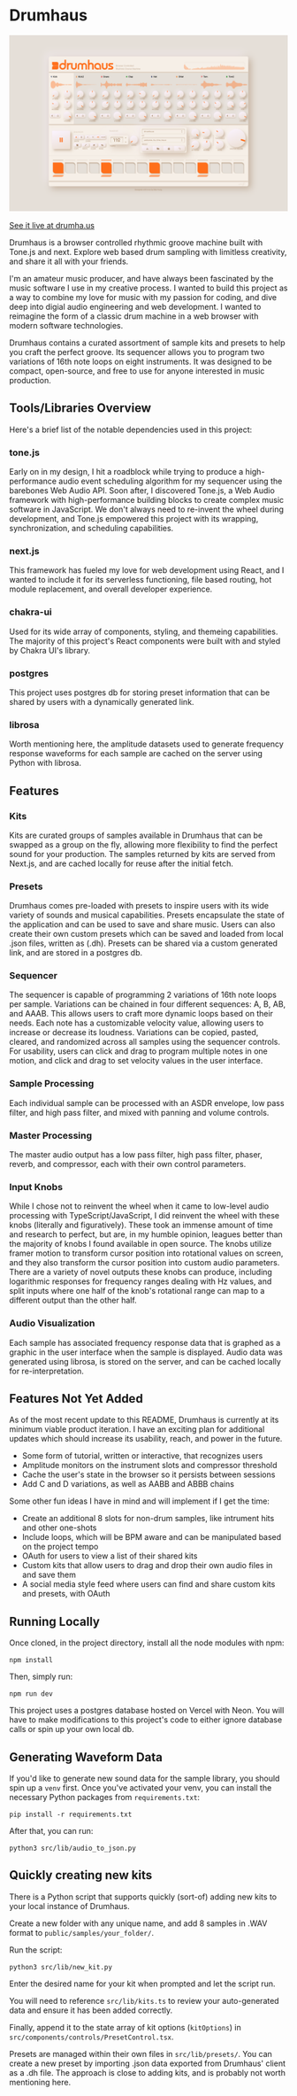 # Drumhaus

![Sample Image](./Drumhaus.png)

[See it live at drumha.us](https://www.drumha.us/)

Drumhaus is a browser controlled rhythmic groove machine built with Tone.js and next. Explore web based drum sampling with limitless creativity, and share it all with your friends.

I'm an amateur music producer, and have always been fascinated by the music software I use in my creative process. I wanted to build this project as a way to combine my love for music with my passion for coding, and dive deep into digial audio engineering and web development. I wanted to reimagine the form of a classic drum machine in a web browser with modern software technologies.

Drumhaus contains a curated assortment of sample kits and presets to help you craft the perfect groove. Its sequencer allows you to program two variations of 16th note loops on eight instruments. It was designed to be compact, open-source, and free to use for anyone interested in music production.

## Tools/Libraries Overview

Here's a brief list of the notable dependencies used in this project:

### tone.js

Early on in my design, I hit a roadblock while trying to produce a high-performance audio event scheduling algorithm for my sequencer using the barebones Web Audio API. Soon after, I discovered Tone.js, a Web Audio framework with high-performance building blocks to create complex music software in JavaScript. We don't always need to re-invent the wheel during development, and Tone.js empowered this project with its wrapping, synchronization, and scheduling capabilities.

### next.js

This framework has fueled my love for web development using React, and I wanted to include it for its serverless functioning, file based routing, hot module replacement, and overall developer experience.
 
### chakra-ui

Used for its wide array of components, styling, and themeing capabilities. The majority of this project's React components were built with and styled by Chakra UI's library.

### postgres

This project uses postgres db for storing preset information that can be shared by users with a dynamically generated link.

### librosa

Worth mentioning here, the amplitude datasets used to generate frequency response waveforms for each sample are cached on the server using Python with librosa.

## Features

### Kits

Kits are curated groups of samples available in Drumhaus that can be swapped as a group on the fly, allowing more flexibility to find the perfect sound for your production. The samples returned by kits are served from Next.js, and are cached locally for reuse after the initial fetch.

### Presets

Drumhaus comes pre-loaded with presets to inspire users with its wide variety of sounds and musical capabilities. Presets encapsulate the state of the application and can be used to save and share music. Users can also create their own custom presets which can be saved and loaded from local .json files, written as (.dh). Presets can be shared via a custom generated link, and are stored in a postgres db.

### Sequencer

The sequencer is capable of programming 2 variations of 16th note loops per sample. Variations can be chained in four different sequences: A, B, AB, and AAAB. This allows users to craft more dynamic loops based on their needs. Each note has a customizable velocity value, allowing users to increase or decrease its loudness. Variations can be copied, pasted, cleared, and randomized across all samples using the sequencer controls. For usability, users can click and drag to program multiple notes in one motion, and click and drag to set velocity values in the user interface.

### Sample Processing

Each individual sample can be processed with an ASDR envelope, low pass filter, and high pass filter, and mixed with panning and volume controls.

### Master Processing

The master audio output has a low pass filter, high pass filter, phaser, reverb, and compressor, each with their own control parameters.

### Input Knobs

While I chose not to reinvent the wheel when it came to low-level audio processing with TypeScript/JavaScript, I did reinvent the wheel with these knobs (literally and figuratively). These took an immense amount of time and research to perfect, but are, in my humble opinion, leagues better than the majority of knobs I found available in open source. The knobs utilize framer motion to transform cursor position into rotational values on screen, and they also transform the cursor position into custom audio parameters. There are a variety of novel outputs these knobs can produce, including logarithmic responses for frequency ranges dealing with Hz values, and split inputs where one half of the knob's rotational range can map to a different output than the other half.

### Audio Visualization

Each sample has associated frequency response data that is graphed as a graphic in the user interface when the sample is displayed. Audio data was generated using librosa, is stored on the server, and can be cached locally for re-interpretation.

## Features Not Yet Added

As of the most recent update to this README, Drumhaus is currently at its minimum viable product iteration. I have an exciting plan for additional updates which should increase its usability, reach, and power in the future.

- Some form of tutorial, written or interactive, that recognizes users
- Amplitude monitors on the instrument slots and compressor threshold
- Cache the user's state in the browser so it persists between sessions
- Add C and D variations, as well as AABB and ABBB chains

Some other fun ideas I have in mind and will implement if I get the time:

- Create an additional 8 slots for non-drum samples, like intrument hits and other one-shots
- Include loops, which will be BPM aware and can be manipulated based on the project tempo
- OAuth for users to view a list of their shared kits
- Custom kits that allow users to drag and drop their own audio files in and save them
- A social media style feed where users can find and share custom kits and presets, with OAuth

## Running Locally

Once cloned, in the project directory, install all the node modules with npm:

```
npm install
```

Then, simply run:

```
npm run dev
```

This project uses a postgres database hosted on Vercel with Neon. You will have to make modifications to this project's code to either ignore database calls or spin up your own local db.

## Generating Waveform Data

If you'd like to generate new sound data for the sample library, you should spin up a `venv` first. Once you've activated your venv, you can install the necessary Python packages from `requirements.txt`:

```
pip install -r requirements.txt
```

After that, you can run:

```
python3 src/lib/audio_to_json.py
```

## Quickly creating new kits

There is a Python script that supports quickly (sort-of) adding new kits to your local instance of Drumhaus.

Create a new folder with any unique name, and add 8 samples in .WAV format to `public/samples/your_folder/`.

Run the script:

```
python3 src/lib/new_kit.py
```

Enter the desired name for your kit when prompted and let the script run.

You will need to reference `src/lib/kits.ts` to review your auto-generated data and ensure it has been added correctly.

Finally, append it to the state array of kit options (`kitOptions`) in `src/components/controls/PresetControl.tsx`.

Presets are managed within their own files in `src/lib/presets/`. You can create a new preset by importing .json data exported from Drumhaus' client as a .dh file. The approach is close to adding kits, and is probably not worth mentioning here.